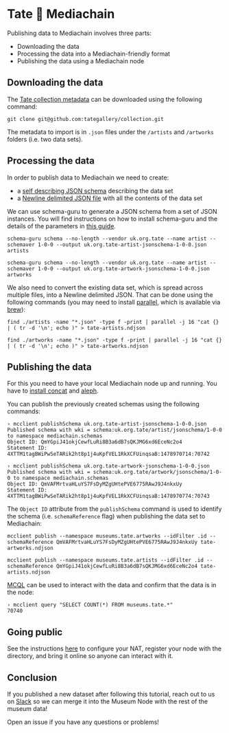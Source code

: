 # Tate 🎨 Mediachain

Publishing data to Mediachain involves three parts:
- Downloading the data
- Processing the data into a Mediachain-friendly format
- Publishing the data using a Mediachain node

## Downloading the data
The [Tate collection metadata](https://github.com/tategallery/collection) can be downloaded using the following command:

`git clone git@github.com:tategallery/collection.git`

The metadata to import is in `.json` files under the `/artists` and `/artworks` folders (i.e. two data sets).

## Processing the data
In order to publish data to Mediachain we need to create:
- a [self describing JSON schema](https://github.com/snowplow/iglu/wiki/Self-describing-JSON-Schemas) describing the data set
- a [Newline delimited JSON file](http://ndjson.org/) with all the contents of the data set

We can use schema-guru to generate a JSON schema from a set of JSON instances. You will find instructions on how to install schema-guru and the details of the parameters in [this guide](https://github.com/mediachain/aleph/blob/9c69b24ab95d173d10c9087402870ba7fbe62ce6/docs/schema-generation.md).

```
schema-guru schema --no-length --vendor uk.org.tate --name artist --schemaver 1-0-0 --output uk.org.tate-artist-jsonschema-1-0-0.json artists
```

```
schema-guru schema --no-length --vendor uk.org.tate --name artist --schemaver 1-0-0 --output uk.org.tate-artwork-jsonschema-1-0-0.json artworks
```

We also need to convert the existing data set, which is spread across multiple files, into a Newline delimited JSON. That can be done using the following commands (you may need to install [parallel](https://www.gnu.org/software/parallel/), which is available via [brew](http://brewformulas.org/Parallel)):

```
find ./artists -name "*.json" -type f -print | parallel -j 16 "cat {} | ( tr -d '\n'; echo )" > tate-artists.ndjson
```

```
find ./artworks -name "*.json" -type f -print | parallel -j 16 "cat {} | ( tr -d '\n'; echo )" > tate-artworks.ndjson
```

## Publishing the data
For this you need to have your local Mediachain node up and running. You have to [install concat](https://github.com/mediachain/concat#installation) and [aleph](https://github.com/mediachain/aleph#installation).

You can publish the previously created schemas using the following commands:

```
› mcclient publishSchema uk.org.tate-artist-jsonschema-1-0-0.json
Published schema with wki = schema:uk.org.tate/artist/jsonschema/1-0-0 to namespace mediachain.schemas
Object ID: QmYGpiJ41okjCewfLuRi8B3a6dB7sQKJMG6xd6EceNc2o4
Statement ID: 4XTTM1tagBWiPwSeTARik2ht8p1j4uKpfVEL1RkXCFUinqsaB:1478970714:70742
```

```
› mcclient publishSchema uk.org.tate-artwork-jsonschema-1-0-0.json
Published schema with wki = schema:uk.org.tate/artwork/jsonschema/1-0-0 to namespace mediachain.schemas
Object ID: QmVAFMrtvaHLuYS7FsDyMZgUHtePVE6775RAwJ9J4nkxUy
Statement ID: 4XTTM1tagBWiPwSeTARik2ht8p1j4uKpfVEL1RkXCFUinqsaB:1478970774:70743
```

The `Object ID` attribute from the `publishSchema` command is used to identify the schema (i.e. `schemaReference` flag) when publishing the data set to Mediachain:

```
mcclient publish --namespace museums.tate.artworks --idFilter .id --schemaReference QmVAFMrtvaHLuYS7FsDyMZgUHtePVE6775RAwJ9J4nkxUy tate-artworks.ndjson
```

```
mcclient publish --namespace museums.tate.artists --idFilter .id --schemaReference QmYGpiJ41okjCewfLuRi8B3a6dB7sQKJMG6xd6EceNc2o4 tate-artists.ndjson
```

[MCQL](https://github.com/mediachain/concat#basic-operations) can be used to interact with the data and confirm that the data is in the node:

```
› mcclient query "SELECT COUNT(*) FROM museums.tate.*"                  
70740
```

## Going public
See the instructions [here](https://github.com/mediachain/concat#going-public) to configure your NAT, register your node with the directory, and bring it online so anyone can interact with it.

## Conclusion
If you published a new dataset after following this tutorial, reach out to us on [Slack](http://slack.mediachain.io) so we can merge it into the Museum Node with the rest of the museum data!

Open an issue if you have any questions or problems!
